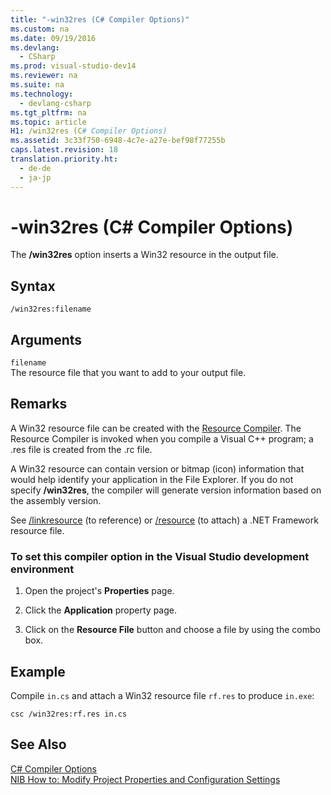 ```yaml
---
title: "-win32res (C# Compiler Options)"
ms.custom: na
ms.date: 09/19/2016
ms.devlang: 
  - CSharp
ms.prod: visual-studio-dev14
ms.reviewer: na
ms.suite: na
ms.technology: 
  - devlang-csharp
ms.tgt_pltfrm: na
ms.topic: article
H1: /win32res (C# Compiler Options)
ms.assetid: 3c33f750-6948-4c7e-a27e-bef98f77255b
caps.latest.revision: 18
translation.priority.ht: 
  - de-de
  - ja-jp
---
```

# -win32res (C# Compiler Options)
The **/win32res** option inserts a Win32 resource in the output file.  
  
## Syntax  
  
```  
/win32res:filename  
```  
  
## Arguments  
 `filename`  
 The resource file that you want to add to your output file.  
  
## Remarks  
 A Win32 resource file can be created with the [Resource Compiler](http://go.microsoft.com/fwlink/?LinkId=148370). The Resource Compiler is invoked when you compile a Visual C++ program; a .res file is created from the .rc file.  
  
 A Win32 resource can contain version or bitmap (icon) information that would help identify your application in the File Explorer. If you do not specify **/win32res**, the compiler will generate version information based on the assembly version.  
  
 See [/linkresource](../Topic/-linkresource%20\(C%23%20Compiler%20Options\).md) (to reference) or [/resource](../Topic/-resource%20\(C%23%20Compiler%20Options\).md) (to attach) a .NET Framework resource file.  
  
### To set this compiler option in the Visual Studio development environment  
  
1.  Open the project's **Properties** page.  
  
2.  Click the **Application** property page.  
  
3.  Click on the **Resource File** button and choose a file by using the combo box.  
  
## Example  
 Compile `in.cs` and attach a Win32 resource file `rf.res` to produce `in.exe`:  
  
```  
csc /win32res:rf.res in.cs  
```  
  
## See Also  
 [C# Compiler Options](../vs140/C#-Compiler-Options.md)   
 [NIB How to: Modify Project Properties and Configuration Settings](assetId:///e7184bc5-2f2b-4b4f-aa9a-3ecfcbc48b67)
